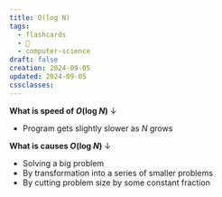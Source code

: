 ```yaml
---
title: O(log N)
tags:
  - flashcards
  - 🌱
  - computer-science
draft: false
creation: 2024-09-05
updated: 2024-09-05
cssclasses: 
---
```

**What is speed of $O(\text{log }N$)**
↓
- Program gets slightly slower as $N$ grows
<!--SR:!2024-12-17,40,290-->

**What is causes $O(\text{log }N)$**
↓
- Solving a big problem
- By transformation into a series of smaller problems
- By cutting problem size by some constant fraction
<!--SR:!2024-12-13,4,274-->
